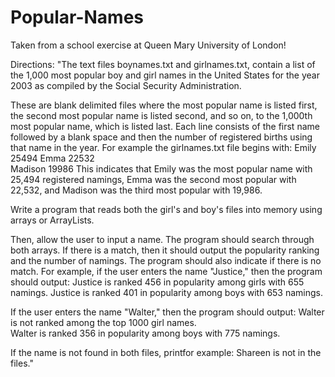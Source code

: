 # Popular-Names

Taken from a school exercise at Queen Mary University of London!

Directions: "The text files boynames.txt and girlnames.txt, contain a list of the 1,000 most popular boy and girl names in the United States for the year 2003 as compiled by the Social Security Administration.

These are blank delimited files where the most popular name is listed first, the second most popular name is listed second, and so on, to the 1,000th most popular name, which is listed last. 
Each line consists of the first name followed by a blank space and then the number of registered births using that name in the year. For example the girlnames.txt file begins with:
Emily 25494
Emma 22532  
Madison 19986 
This indicates that Emily was the most popular name with 25,494 registered namings, 
Emma was the second most popular with 22,532, and Madison was the
third most popular with 19,986.

Write a program that reads both the girl's and boy's files into memory using 
arrays or ArrayLists.

Then, allow the user to input a name. The program should search through both 
arrays. If there is a match, then it should output the popularity ranking and the number of namings. The program should also indicate if there is no match. For example, if the user enters the name "Justice," then the program should output:
Justice is ranked 456 in popularity among girls with 655 namings.  Justice is ranked 401 in popularity among boys with 653 namings.

If the user enters the name "Walter," then the program should output: 
Walter is not ranked among the top 1000 girl names.  
Walter is ranked 356 in popularity among boys with 775 namings.

If the name is not found in both files, printfor example:
Shareen is not in the files."
